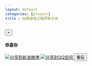 ```yaml
---
layout: default
categories: [project]
title : 经典游戏之俄罗斯方块
---
```



<p style="padding: 0px;margin: 0px;">
<link rel="stylesheet" href="./tetris.css" type="text/css" />
</p>
<div id="tetris">
</div>

<div class="modal fade" id="myModal" tabindex="-1" role="dialog" aria-labelledby="myModalLabel" aria-hidden="true">
    <div class="modal-dialog">
    <div class="modal-content">
    <div class="modal-header">
    <button type="button" class="close" data-dismiss="modal" aria-hidden="true">×</button>
    <h4 class="modal-title">
    <strong>恭喜你</strong>
    </h4>
    </div>
    <div class="modal-body">
    <p></p>
    </div>
    <div class="modal-footer">
        <a href="" class="btn game-fenxiang game-fenxiang-weibo"  target="_blank" >
            <img src="http://www.sinaimg.cn/blog/developer/wiki/LOGO_16x16.png" alt="分享到新浪微博" >
        </a>
        <a href="" class="btn game-fenxiang game-fenxiang-qzone"  target="_blank" >
            <img src="http://qzonestyle.gtimg.cn/ac/qzone_v5/app/app_share/qz_logo.png" alt="分享到QQ空间" />
        </a>
		<button type="button" class="btn btn-danger " data-dismiss="modal">重玩</button>
		</div>
    </div>
    </div>
</div>

<script>
tk.comment.isHaveComment = false;

function loadTetris() {
    var tetris = new TK.Tetris();
    var cw,ch, oneSize, pad = 1, canvasWidth, canvasHeight,w,h, one;
    
    w =  tk.min($(window).width(), screen.width, screen.availWidth);
    h =  tk.min($(window).height(), screen.height, screen.availHeight);
    var tetrisPad = 0;
    var menuHeight = 38;
    var menuPad = 15;
    var adHeight = 50;
    var boadWidth = 2;
    h -= boadWidth;
    
    //fix QQ bug
    if(tk.isMobile.QQ()){
        h -= 2;
        $("#tetris").css("border", "0px");
    }
    
    var widthNum = 10;
    
    if(tk.isMobile.any()){
        h -= menuHeight;
        tetrisPad += menuHeight;
        h -= adHeight;
        
        if(w > 754){
            h -= menuPad;
            tetrisPad += menuPad;
            
            $(".right-ad,.left-ad").hide();
            w -= 500;
            h -= 150;
            widthNum = 15;
        }
        oneSize = parseInt(w * 0.7 / widthNum);
        cw = oneSize * widthNum;
        ch = oneSize * parseInt(h/oneSize);
        //tetrisPad += (h - ch);
        $("#tetris").css("width", w+"px");
        
        //$("#tetris").css("padding-top", tetrisPad+"px");
        $("#tetris").css("padding-top", "2.7em");
    }else{
        if(w < 1400){
            w -= 700;
            h -= 150;
            oneSize = parseInt(w * 0.5 / widthNum);
            cw = oneSize * widthNum;
            ch = oneSize * parseInt(h/oneSize);
            
            $("#tetris").css("height", h+"px");
            $("#tetris").css("width", w+"px");
        }else{
            pad = 2;
            ch = 800;
            cw = 400;
            oneSize = 40;
            w = 700;
        }
    }
    
    tetris.init({
        canvasHeight : ch,
        canvasWidth : cw,
        pSize : oneSize,
        next_shap_pad : pad,
        dom : $("#tetris"),
        style : {
            "canvas" :{
                "width" : cw + "px",
                "height" : ch + "px"
            },
            "info" :{
                "width" : (w-cw) + "px",
                "height" : ch + "px"
            },
            "next_shape" : {
                "padding-bottom" : (oneSize * 3 + 10) + "px"
            }
        },
        callback : function(score){
            showMessage(score, function(){
                location.href = location.href;
            });
        }
    });


}

tk.loadJSFile("./tetris.js?t=" + tk.time(), loadTetris, true);
if(tk.isMobile.any()){
    tk.ad.isLoadGoogleJs = false;
    tk.ad.isShowPageFoot = false;
    jQuery(document).ready(function(){
        tk.ad.loadGoogleJs(true);
        $(".ad-page-footer").show();
	    tk.ad.showPageFoot("ad-page-footer","auto" ,true);
    });
}



function setWeiBo(shareUrl, title, $dom){
    var url = "http://v.t.sina.com.cn/share/share.php?url="+encodeURI(shareUrl)+"&title="+encodeURI(title)+"&appkey=2924220432 &searchPic=false";
    $dom.attr("href", url);
}

function setQzone(shareUrl, title, $dom){
    var url = "http://sns.qzone.qq.com/cgi-bin/qzshare/cgi_qzshare_onekey?url="+shareUrl+"#0-qzone-1-68767-d020d2d2a4e8d1a374a433f596ad1440&title=经典游戏之俄罗斯方块&desc="+title+"&summary="+title+"&site=http://github.tiankonguse.com";
    $dom.attr("href", url);
}

function showMessage(score, cb) {
    var $message = $("#myModal");
    var shareUrl = "http://github.tiankonguse.com/project/tetris/";

    
    var title = "俄罗斯方块我轻松达到"+score+"分，你能打败我吗？快来挑战我吧？";
    var bodyText = "恭喜你，获得了" + score + "高分，分享给好友？";
    
    if(typeof WeixinJSBridge == 'undefined'){
        setWeiBo(shareUrl, title, $(".game-fenxiang-weibo"));
        setQzone(shareUrl, title, $(".game-fenxiang-qzone"));
    }else{
        $("#game-fenxiang").hide();
        document.title = "俄罗斯方块我轻松达到"+score+"分，你能打败我吗？快来挑战我吧？";
    }
    $message.find(".modal-body>p").text(bodyText);
    $message.modal("show");
    if (cb) {
		$message.on("hidden.bs.modal", cb);
    }
}


</script>

